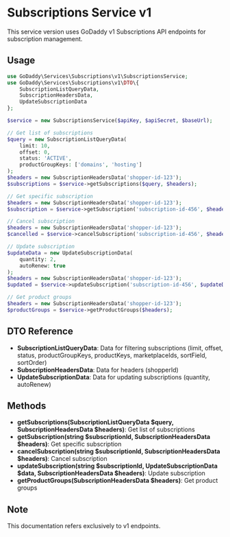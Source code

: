 # Subscriptions Service v1

This service version uses GoDaddy v1 Subscriptions API endpoints for subscription management.

## Usage

```php
use GoDaddy\Services\Subscriptions\v1\SubscriptionsService;
use GoDaddy\Services\Subscriptions\v1\DTO\{
    SubscriptionListQueryData,
    SubscriptionHeadersData,
    UpdateSubscriptionData
};

$service = new SubscriptionsService($apiKey, $apiSecret, $baseUrl);

// Get list of subscriptions
$query = new SubscriptionListQueryData(
    limit: 10,
    offset: 0,
    status: 'ACTIVE',
    productGroupKeys: ['domains', 'hosting']
);
$headers = new SubscriptionHeadersData('shopper-id-123');
$subscriptions = $service->getSubscriptions($query, $headers);

// Get specific subscription
$headers = new SubscriptionHeadersData('shopper-id-123');
$subscription = $service->getSubscription('subscription-id-456', $headers);

// Cancel subscription
$headers = new SubscriptionHeadersData('shopper-id-123');
$cancelled = $service->cancelSubscription('subscription-id-456', $headers);

// Update subscription
$updateData = new UpdateSubscriptionData(
    quantity: 2,
    autoRenew: true
);
$headers = new SubscriptionHeadersData('shopper-id-123');
$updated = $service->updateSubscription('subscription-id-456', $updateData, $headers);

// Get product groups
$headers = new SubscriptionHeadersData('shopper-id-123');
$productGroups = $service->getProductGroups($headers);
```

## DTO Reference

- **SubscriptionListQueryData**: Data for filtering subscriptions (limit, offset, status, productGroupKeys, productKeys, marketplaceIds, sortField, sortOrder)
- **SubscriptionHeadersData**: Data for headers (shopperId)
- **UpdateSubscriptionData**: Data for updating subscriptions (quantity, autoRenew)

## Methods

- **getSubscriptions(SubscriptionListQueryData $query, SubscriptionHeadersData $headers)**: Get list of subscriptions
- **getSubscription(string $subscriptionId, SubscriptionHeadersData $headers)**: Get specific subscription
- **cancelSubscription(string $subscriptionId, SubscriptionHeadersData $headers)**: Cancel subscription
- **updateSubscription(string $subscriptionId, UpdateSubscriptionData $data, SubscriptionHeadersData $headers)**: Update subscription
- **getProductGroups(SubscriptionHeadersData $headers)**: Get product groups

## Note
This documentation refers exclusively to v1 endpoints.

